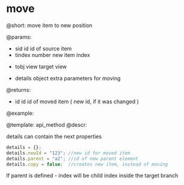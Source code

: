 move
=============

@short:
	move item to new position

@params:
- sid		id		id of source item
- tindex	number		new item index
* tobj		view	target view
- details	object	extra parameters for moving

@returns:

- id		id		id of moved item ( new id, if it was changed ) 

@example:


@template:	api_method
@descr:


details can contain the next properties

~~~js
details = {};
details.newId = "123"; //new id for moved item
details.parent = "a2"; //id of new parent element
details.copy = false;  //creates new item, instead of moving
~~~

If parent is defined - index will be child index inside the target branch

